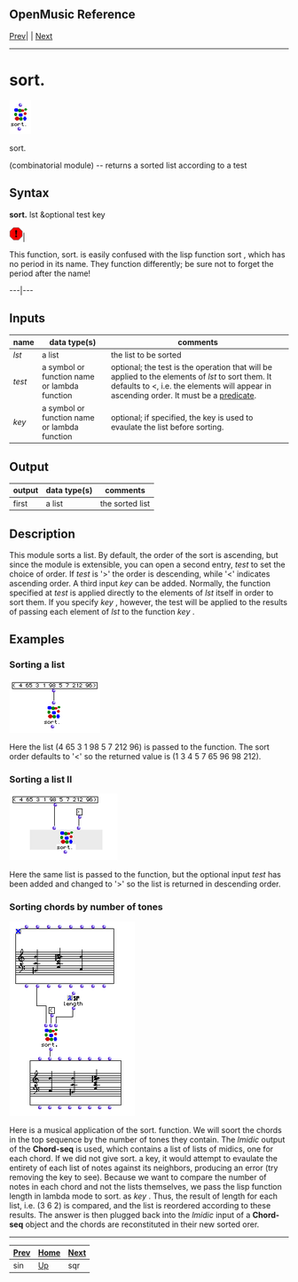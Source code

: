 OpenMusic Reference  
---  
[Prev](sin)| | [Next](sqr)  
  
* * *

# sort.

![](figures/functions/combinatorial/sort.png)

  
  
sort.  
  
(combinatorial module) \-- returns a sorted list according to a test  

## Syntax

   **sort.**    lst &optional test key   

![Warning](figures/images/warning.gif)|

This function,  sort.  is easily confused with the lisp function  sort , which
has no period in its name. They function differently; be sure not to forget
the period after the name!  
  
---|---  
  
## Inputs

name| data type(s)| comments  
---|---|---  
_lst_ |  a list| the list to be sorted  
_test_ |  a symbol or function name or lambda function| optional; the test is the operation that will be applied to the elements of  _lst_  to sort them. It defaults to <, i.e. the elements will appear in ascending order. It must be a [predicate](glossary#PREDICATE).  
_key_ |  a symbol or function name or lambda function| optional; if specified, the key is used to evaulate the list before sorting.  
  
## Output

output| data type(s)| comments  
---|---|---  
first| a list| the sorted list  
  
## Description

This module sorts a list. By default, the order of the sort is ascending, but
since the module is extensible, you can open a second entry,  _test_  to set
the choice of order. If  _test_  is '>' the order is descending, while '<'
indicates ascending order. A third input  _key_  can be added. Normally, the
function specified at  _test_  is applied directly to the elements of  _lst_ 
itself in order to sort them. If you specify  _key_  , however, the test will
be applied to the results of passing each element of  _lst_  to the function
 _key_ .

## Examples

### Sorting a list

![](figures/functions/combinatorial/sortEX1.png)

Here the list (4 65 3 1 98 5 7 212 96) is passed to the function. The sort
order defaults to '<' so the returned value is (1 3 4 5 7 65 96 98 212).

### Sorting a list II

![](figures/functions/combinatorial/sortEX2.png)

Here the same list is passed to the function, but the optional input  _test_ 
has been added and changed to '>' so the list is returned in descending order.

### Sorting chords by number of tones

![](figures/functions/combinatorial/sortEX3.png)

Here is a musical application of the  sort.  function. We will soort the
chords in the top sequence by the number of tones they contain. The  _lmidic_ 
output of the **Chord-seq** is used, which contains a list of lists of midics,
one for each chord. If we did not give  sort.  a key, it would attempt to
evaulate the entirety of each list of notes against its neighbors, producing
an error (try removing the key to see). Because we want to compare the number
of notes in each chord and not the lists themselves, we pass the lisp function
 length  in lambda mode to  sort.  as  _key_ . Thus, the result of  length 
for each list, i.e. (3 6 2) is compared, and the list is reordered according
to these results. The answer is then plugged back into the  _lmidic_  input of
a **Chord-seq** object and the chords are reconstituted in their new sorted
orer.

* * *

[Prev](sin)| [Home](index)| [Next](sqr)  
---|---|---  
sin| [Up](funcref.main)| sqr

